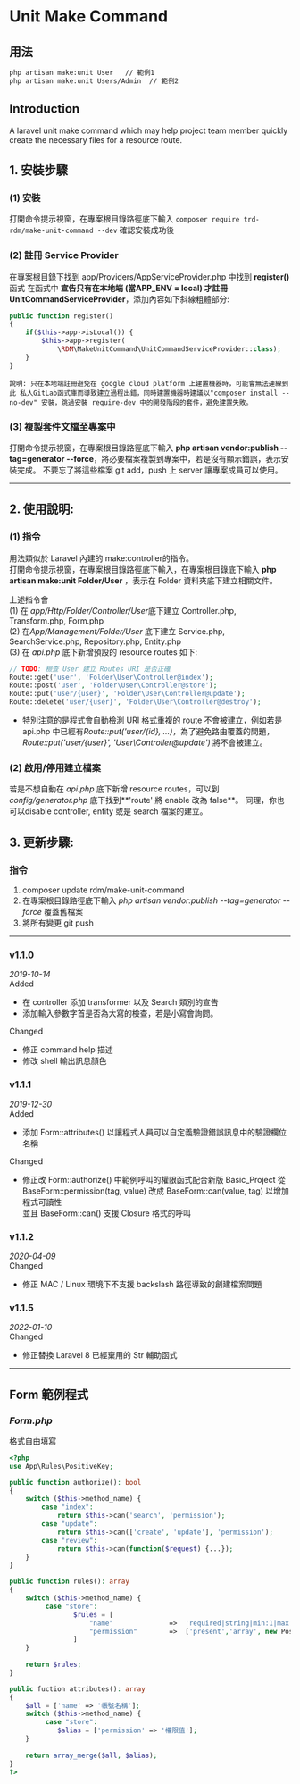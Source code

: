 # Unit Make Command

## 用法

```bash
php artisan make:unit User   // 範例1
php artisan make:unit Users/Admin  // 範例2
```

## Introduction

<p>A laravel unit make command which may help project team member quickly create the necessary files for a resource route.</p>

## 1. 安裝步驟
    
### (1) 安裝

打開命令提示視窗，在專案根目錄路徑底下輸入 `composer require trd-rdm/make-unit-command --dev` 確認安裝成功後

### (2) 註冊 Service Provider

在專案根目錄下找到 app/Providers/AppServiceProvider.php 中找到 **register()** 函式 在函式中 **宣告只有在本地端 (當APP_ENV = local) 才註冊 UnitCommandServiceProvider**，添加內容如下斜線粗體部分:

```php
public function register()  
{  
    if($this->app->isLocal()) {  
        $this->app->register(  
            \RDM\MakeUnitCommand\UnitCommandServiceProvider::class); 
    }  
}
```

`說明: 只在本地端註冊避免在 google cloud platform 上建置機器時，可能會無法連線到此 私人GitLab函式庫而導致建立過程出錯，同時建置機器時建議以"composer install --no-dev" 安裝，跳過安裝 require-dev 中的開發階段的套件，避免建置失敗。`  

### (3) 複製套件文檔至專案中

打開命令提示視窗，在專案根目錄路徑底下輸入 **php artisan vendor:publish --tag=generator --force**，將必要檔案複製到專案中，若是沒有顯示錯誤，表示安裝完成。
不要忘了將這些檔案 git add，push 上 server 讓專案成員可以使用。
  


------------------------------------------------------------------------------------------------------
  
## 2. 使用說明:

### (1) 指令

用法類似於 Laravel 內建的 make:controller的指令。  
打開命令提示視窗，在專案根目錄路徑底下輸入，在專案根目錄底下輸入 **php artisan make:unit Folder/User** ，表示在 Folder 資料夾底下建立相關文件。

上述指令會  
(1) 在 *app/Http/Folder/Controller/User*底下建立 Controller.php, Transform.php, Form.php  
(2) 在*App/Management/Folder/User* 底下建立 Service.php, SearchService.php, Repository.php, Entity.php  
(3) 在 *api.php* 底下新增預設的 resource routes 如下:  

```php
// TODO: 檢查 User 建立 Routes URI 是否正確
Route::get('user', 'Folder\User\Controller@index');
Route::post('user', 'Folder\User\Controller@store');
Route::put('user/{user}', 'Folder\User\Controller@update');
Route::delete('user/{user}', 'Folder\User\Controller@destroy');
```
 
   * 特別注意的是程式會自動檢測 URI 格式重複的 route 不會被建立，例如若是 api.php 中已經有*Route::put('user/{id}, ...)*，為了避免路由覆蓋的問題，*Route::put('user/{user}', 'User\Controller@update')* 將不會被建立。   

### (2) 啟用/停用建立檔案

若是不想自動在 *api.php* 底下新增 resource routes，可以到*config/generator.php* 底下找到**'route'  將 enable 改為 false**。
同理，你也可以disable controller, entity 或是 search 檔案的建立。


## 3. 更新步驟:

### 指令

1.  composer update rdm/make-unit-command
2.  在專案根目錄路徑底下輸入 *php artisan vendor:publish --tag=generator --force* 覆蓋舊檔案  
3.  將所有變更 git push  
------------------------------------------------------------------------------------------------------

### v1.1.0  
*2019-10-14*  
Added
+ 在 controller 添加 transformer 以及 Search 類別的宣告  
+ 添加輸入參數字首是否為大寫的檢查，若是小寫會詢問。 

Changed  

+ 修正 command help 描述  
+ 修改 shell 輸出訊息顏色  

### v1.1.1 

*2019-12-30*  
Added
+ 添加 Form::attributes() 以讓程式人員可以自定義驗證錯誤訊息中的驗證欄位名稱   

Changed  

+ 修正改 Form::authorize() 中範例呼叫的權限函式配合新版 Basic_Project 從 BaseForm::permission(tag, value) 改成 BaseForm::can(value, tag) 以增加程式可讀性  
  並且  BaseForm::can() 支援 Closure 格式的呼叫
  
### v1.1.2 

*2020-04-09*  
Changed  

+ 修正 MAC / Linux 環境下不支援 backslash 路徑導致的創建檔案問題 


### v1.1.5

*2022-01-10*  
Changed  

+ 修正替換 Laravel 8 已經棄用的 Str 輔助函式 

------------------------------------------------------------------------------------------------------
## Form 範例程式
### ***Form.php***
格式自由填寫
```php
<?php
use App\Rules\PositiveKey;

public function authorize(): bool
{
    switch ($this->method_name) {
        case "index":
            return $this->can('search', 'permission');
        case "update":
            return $this->can(['create', 'update'], 'permission');
        case "review":
            return $this->can(function($request) {...});
    }
}

public function rules(): array
{
    switch ($this->method_name) {
         case "store":
                $rules = [
                    "name"              =>  'required|string|min:1|max:45|unique:roles,name,NULL,id,deleted_at,NULL,portal,'.portal(),
                    "permission"        =>  ['present','array', new PositiveKey]
                ]
    }
    
    return $rules;
}

public fuction attributes(): array
{
    $all = ['name' => '帳號名稱'];
    switch ($this->method_name) {
         case "store":
            $alias = ['permission' => '權限值'];
    }
    
    return array_merge($all, $alias);
}
?>
```